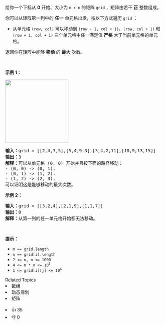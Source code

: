 <p>给你一个下标从 <strong>0</strong> 开始、大小为 <code>m x n</code> 的矩阵 <code>grid</code> ，矩阵由若干 <strong>正</strong> 整数组成。</p>

<p>你可以从矩阵第一列中的 <strong>任一</strong> 单元格出发，按以下方式遍历&nbsp;<code>grid</code> ：</p>

<ul> 
 <li>从单元格 <code>(row, col)</code> 可以移动到&nbsp;<code>(row - 1, col + 1)</code>、<code>(row, col + 1)</code> 和 <code>(row + 1, col + 1)</code> 三个单元格中任一满足值 <strong>严格</strong> 大于当前单元格的单元格。</li> 
</ul>

<p>返回你在矩阵中能够 <strong>移动</strong> 的 <strong>最大</strong> 次数。</p>

<p>&nbsp;</p>

<p><strong>示例 1：</strong></p> 
<img alt="" src="https://assets.leetcode.com/uploads/2023/04/11/yetgriddrawio-10.png" style="width: 201px; height: 201px;"> <pre><strong>输入：</strong>grid = [[2,4,3,5],[5,4,9,3],[3,4,2,11],[10,9,13,15]]
<strong>输出：</strong>3
<strong>解释：</strong>可以从单元格 (0, 0) 开始并且按下面的路径移动：
- (0, 0) -&gt; (0, 1).
- (0, 1) -&gt; (1, 2).
- (1, 2) -&gt; (2, 3).
可以证明这是能够移动的最大次数。</pre> </img>

<p><strong>示例 2：</strong></p>

<pre><img alt="" src="https://assets.leetcode.com/uploads/2023/04/12/yetgrid4drawio.png">
<strong>输入：</strong>grid = [[3,2,4],[2,1,9],[1,1,7]]
<strong>输出：</strong>0
<strong>解释：</strong>从第一列的任一单元格开始都无法移动。
</img></pre>

<p>&nbsp;</p>

<p><strong>提示：</strong></p>

<ul> 
 <li><code>m == grid.length</code></li> 
 <li><code>n == grid[i].length</code></li> 
 <li><code>2 &lt;= m, n &lt;= 1000</code></li> 
 <li><code>4 &lt;= m * n &lt;= 10<sup>5</sup></code></li> 
 <li><code>1 &lt;= grid[i][j] &lt;= 10<sup>6</sup></code></li> 
</ul>

<div><div>Related Topics</div><div><li>数组</li><li>动态规划</li><li>矩阵</li></div></div><br><div><li>👍 35</li><li>👎 0</li></div>